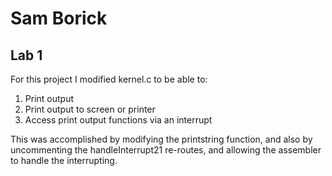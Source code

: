# Sam Borick
## Lab 1

For this project I modified kernel.c to be able to:

1. Print output
2. Print output to screen or printer
3. Access print output functions via an interrupt

This was accomplished by modifying the printstring function, and also by uncommenting the handleInterrupt21 re-routes, and allowing the assembler to handle the interrupting.